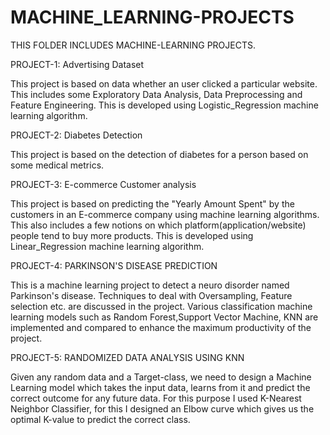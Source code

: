 # MACHINE_LEARNING-PROJECTS
THIS FOLDER INCLUDES MACHINE-LEARNING PROJECTS.

PROJECT-1: Advertising Dataset

This project is based on data whether an user clicked a particular website.
This includes some Exploratory Data Analysis, Data Preprocessing and Feature Engineering.
This is developed using Logistic_Regression machine learning algorithm.

PROJECT-2: Diabetes Detection 

This project is based on the detection of diabetes for a person based on some medical metrics.

PROJECT-3: E-commerce Customer analysis

This project is based on predicting the "Yearly Amount Spent" by the customers in an E-commerce company using machine learning algorithms. 
This also includes a few notions on which platform(application/website) people tend to buy more products.
This is developed using Linear_Regression machine learning algorithm.

PROJECT-4: PARKINSON'S DISEASE PREDICTION

This is a machine learning project to detect a neuro disorder named Parkinson's disease.
Techniques to deal with Oversampling, Feature selection etc. are discussed in the project.
Various classification machine learning models such as Random Forest,Support Vector Machine, KNN are implemented and compared to enhance the maximum productivity of the project.

PROJECT-5: RANDOMIZED DATA ANALYSIS USING KNN

Given any random data and a Target-class, we need to design a Machine Learning model which takes the input data, learns from it and predict the correct 
outcome for any future data. 
For this purpose I used K-Nearest Neighbor Classifier, for this I designed an Elbow curve which gives us the optimal K-value to predict the correct class.
